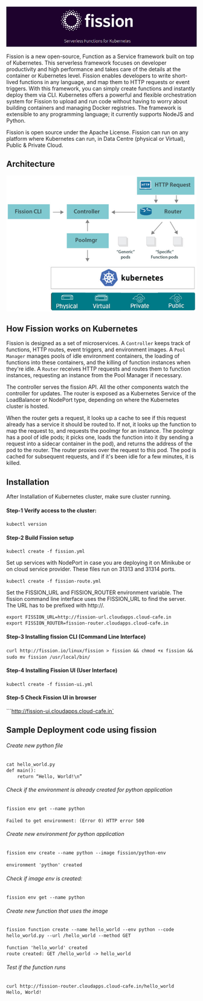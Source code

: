 <p align="center">
  <img src="https://github.com/prasenforu/serverless/blob/master/images/fission.png">
</p>

Fission is a new open-source, Function as a Service framework built on top of Kubernetes. This serverless framework focuses on developer productivity and high performance and takes care of the details at the container or Kubernetes level. Fission enables developers to write short-lived functions in any language, and map them to HTTP requests or event triggers. With this framework, you can simply create functions and instantly deploy them via CLI. Kubernetes offers a powerful and flexible orchestration system for Fission to upload and run code without having to worry about building containers and managing Docker registries. The framework is extensible to any programming language; it currently supports NodeJS and Python.

Fission is open source under the Apache License. Fission can run on any platform where Kubernetes can run, in Data Centre (physical or Virtual), Public & Private Cloud.

## Architecture 

<p align="center">
  <img src="https://github.com/prasenforu/serverless/blob/master/images/fission-arch.png">
</p>

## How Fission works on Kubernetes

Fission is designed as a set of microservices. A ```Controller``` keeps track of functions, HTTP
routes, event triggers, and environment images. A ```Pool Manager``` manages pools of idle environment containers, the loading of functions into these containers, and the killing of function instances when they're idle. A ```Router``` receives HTTP requests and routes them to function instances, requesting an instance from the Pool Manager if necessary.

The controller serves the fission API. All the other components watch the controller for updates. The router is exposed as a Kubernetes Service of the LoadBalancer or NodePort type, depending on where the Kubernetes cluster is hosted.

When the router gets a request, it looks up a cache to see if this request already has a service it should be routed to. If not, it looks up the function to map the request to, and requests the poolmgr for an instance. The poolmgr has a pool of idle pods; it picks one, loads the function into it (by sending a request into a sidecar container in the pod), and returns the address of the pod to the router. The router  proxies over the request to this pod. The pod is cached for subsequent requests, and if it's been idle for a few minutes, it is killed.

## Installation

After Installation of Kubernetes cluster, make sure cluster running.

#### Step-1 Verify access to the cluster:

```kubectl version```

#### Step-2 Build Fission setup

```kubectl create -f fission.yml```

Set up services with NodePort in case you are deploying it on Minikube or on  cloud service provider. These files run on 31313 and 31314 ports.

```kubectl create -f fission-route.yml```

Set the FISSION_URL and FISSION_ROUTER environment variable. The fission command line interface uses the FISSION_URL to find the server. The URL has to be prefixed with http://.

```
export FISSION_URL=http://fission-url.cloudapps.cloud-cafe.in
export FISSION_ROUTER=fission-router.cloudapps.cloud-cafe.in
```

#### Step-3 Installing fission CLI (Command Line Interface)

```curl http://fission.io/linux/fission > fission && chmod +x fission && sudo mv fission /usr/local/bin/```

#### Step-4 Installing Fission UI (User Interface)

```kubectl create -f fission-ui.yml```

#### Step-5 Check Fission UI in browser

```http://fission-ui.cloudapps.cloud-cafe.in`

## Sample Deployment code using fission

###### Create new python file

```
cat hello_world.py
def main():
    return “Hello, World!\n”
```    

###### Check if the environment is already created for  python application

```
fission env get --name python

Failed to get environment: (Error 0) HTTP error 500
```

###### Create new environment for python application

```
fission env create --name python --image fission/python-env

environment 'python' created
```

###### Check if image env is created:

```fission env get --name python```

###### Create new function that uses the image

```
fission function create --name hello_world --env python --code hello_world.py --url /hello_world --method GET

function 'hello_world' created
route created: GET /hello_world -> hello_world
```

###### Test if the function runs

```
curl http://fission-router.cloudapps.cloud-cafe.in/hello_world
Hello, World!
```
